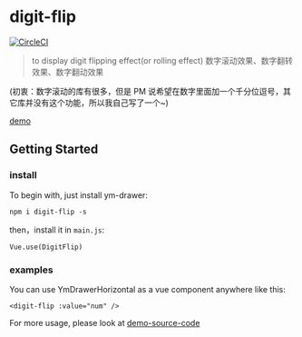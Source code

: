 # digit-flip

[![CircleCI](https://circleci.com/gh/sishenhei7/digit-flip.svg?style=shield)](https://circleci.com/gh/sishenhei7/digit-flip)

> to display digit flipping effect(or rolling effect) 数字滚动效果、数字翻转效果、数字翻动效果

(初衷：数字滚动的库有很多，但是 PM 说希望在数字里面加一个千分位逗号，其它库并没有这个功能，所以我自己写了一个~)

[demo](https://sishenhei7.github.io/digit-flip/)

## Getting Started

### install

To begin with, just install ym-drawer:

```
npm i digit-flip -s
```

then，install it in ```main.js```:

```
Vue.use(DigitFlip)
```

### examples

You can use YmDrawerHorizontal as a vue component anywhere like this:

```
<digit-flip :value="num" />
```

For more usage, please look at [demo-source-code](https://github.com/sishenhei7/digit-flip/tree/master/demo)


